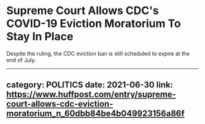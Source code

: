 # Supreme Court Allows CDC's COVID-19 Eviction Moratorium To Stay In Place

Despite the ruling, the CDC eviction ban is still scheduled to expire at the end of July.

---
category: POLITICS
date: 2021-06-30
link: https://www.huffpost.com/entry/supreme-court-allows-cdc-eviction-moratorium_n_60dbb84be4b049923156a86f
---
